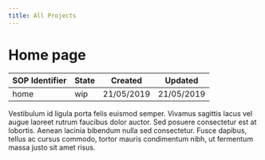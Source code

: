 ```yaml
---
title: All Projects
---
```


# Home page

| SOP Identifier | State | Created    | Updated    |
| -------------- | ----- | ---------- | ---------- |
| home           | wip   | 21/05/2019 | 21/05/2019 |

Vestibulum id ligula porta felis euismod semper. Vivamus sagittis lacus vel augue laoreet rutrum faucibus dolor auctor. Sed posuere consectetur est at lobortis. Aenean lacinia bibendum nulla sed consectetur. Fusce dapibus, tellus ac cursus commodo, tortor mauris condimentum nibh, ut fermentum massa justo sit amet risus.
